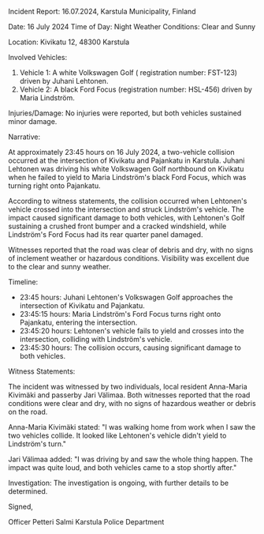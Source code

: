 Incident Report: 16.07.2024, Karstula Municipality, Finland

Date: 16 July 2024
Time of Day: Night
Weather Conditions: Clear and Sunny

Location: Kivikatu 12, 48300 Karstula

Involved Vehicles:

1. Vehicle 1: A white Volkswagen Golf ( registration number: FST-123) driven by Juhani Lehtonen.
2. Vehicle 2: A black Ford Focus (registration number: HSL-456) driven by Maria Lindström.

Injuries/Damage:
No injuries were reported, but both vehicles sustained minor damage.

Narrative:

At approximately 23:45 hours on 16 July 2024, a two-vehicle collision occurred at the intersection of Kivikatu and Pajankatu in Karstula. Juhani Lehtonen was driving his white Volkswagen Golf northbound on Kivikatu when he failed to yield to Maria Lindström's black Ford Focus, which was turning right onto Pajankatu.

According to witness statements, the collision occurred when Lehtonen's vehicle crossed into the intersection and struck Lindström's vehicle. The impact caused significant damage to both vehicles, with Lehtonen's Golf sustaining a crushed front bumper and a cracked windshield, while Lindström's Ford Focus had its rear quarter panel damaged.

Witnesses reported that the road was clear of debris and dry, with no signs of inclement weather or hazardous conditions. Visibility was excellent due to the clear and sunny weather.

Timeline:

* 23:45 hours: Juhani Lehtonen's Volkswagen Golf approaches the intersection of Kivikatu and Pajankatu.
* 23:45:15 hours: Maria Lindström's Ford Focus turns right onto Pajankatu, entering the intersection.
* 23:45:20 hours: Lehtonen's vehicle fails to yield and crosses into the intersection, colliding with Lindström's vehicle.
* 23:45:30 hours: The collision occurs, causing significant damage to both vehicles.

Witness Statements:

The incident was witnessed by two individuals, local resident Anna-Maria Kivimäki and passerby Jari Välimaa. Both witnesses reported that the road conditions were clear and dry, with no signs of hazardous weather or debris on the road.

Anna-Maria Kivimäki stated: "I was walking home from work when I saw the two vehicles collide. It looked like Lehtonen's vehicle didn't yield to Lindström's turn."

Jari Välimaa added: "I was driving by and saw the whole thing happen. The impact was quite loud, and both vehicles came to a stop shortly after."

Investigation:
The investigation is ongoing, with further details to be determined.

Signed,

Officer Petteri Salmi
Karstula Police Department